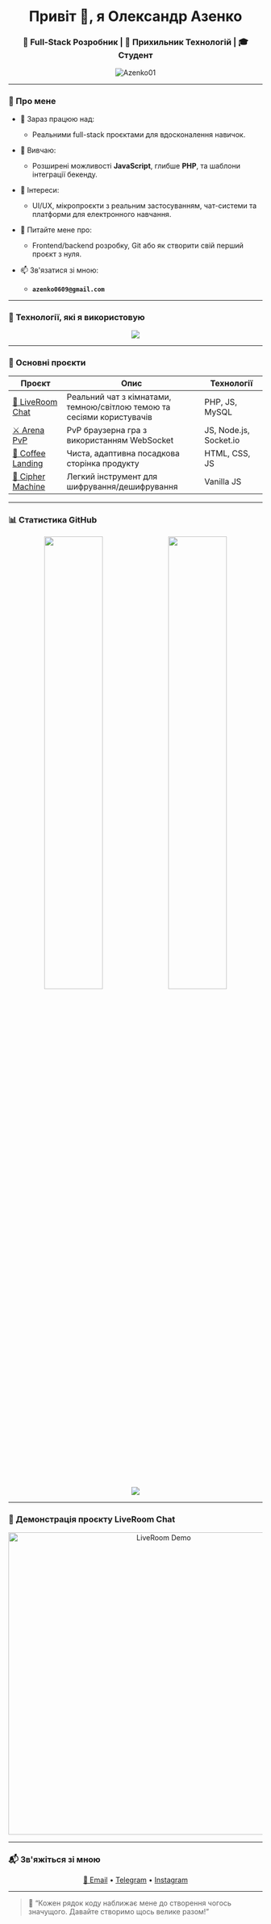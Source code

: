 <h1 align="center">Привіт 👋, я Олександр Азенко</h1>
<h3 align="center">🚀 Full-Stack Розробник | 🧠 Прихильник Технологій | 🎓 Студент</h3>

<p align="center">
  <img src="https://komarev.com/ghpvc/?username=Azenko01&label=Перегляди%20профілю&color=0e75b6&style=flat" alt="Azenko01" />
</p>

---

### 🧠 Про мене

- 🔭 Зараз працюю над:
  - Реальними full-stack проєктами для вдосконалення навичок.

- 🌱 Вивчаю:
  - Розширені можливості **JavaScript**, глибше **PHP**, та шаблони інтеграції бекенду.

- 🧩 Інтереси:
  - UI/UX, мікропроєкти з реальним застосуванням, чат-системи та платформи для електронного навчання.

- 💬 Питайте мене про:
  - Frontend/backend розробку, Git або як створити свій перший проєкт з нуля.

- 📫 Зв'язатися зі мною:
  - **`azenko0609@gmail.com`**

---

### 🚀 Технології, які я використовую

<p align="center">
  <img src="https://skillicons.dev/icons?i=html,css,js,php,mysql,git,github,vscode,figma,linux,nodejs" />
</p>

---

### 🎯 Основні проєкти

| Проєкт | Опис | Технології |
|--------|------|------------|
| [💬 LiveRoom Chat](https://github.com/Azenko01/LiveRoom) | Реальний чат з кімнатами, темною/світлою темою та сесіями користувачів | PHP, JS, MySQL |
| [⚔️ Arena PvP](https://github.com/Azenko01/Arena-Battle-PvP-Mini-Game-with-WebSocket) | PvP браузерна гра з використанням WebSocket | JS, Node.js, Socket.io |
| [🎨 Coffee Landing](https://github.com/Azenko01/coffee-landing) | Чиста, адаптивна посадкова сторінка продукту | HTML, CSS, JS |
| [🔐 Cipher Machine](https://github.com/Azenko01/cipher-machine) | Легкий інструмент для шифрування/дешифрування | Vanilla JS |

---

### 📊 Статистика GitHub

<p align="center">
  <img src="https://github-readme-stats.vercel.app/api?username=Azenko01&show_icons=true&theme=tokyonight&hide_border=true&rank_icon=github" width="48%" />
  <img src="https://streak-stats.demolab.com?user=Azenko01&theme=tokyonight&hide_border=true" width="48%" />
</p>

<p align="center">
  <img src="https://github-readme-activity-graph.vercel.app/graph?username=Azenko01&theme=react-dark&hide_border=true" />
</p>

---

### 📸 Демонстрація проєкту LiveRoom Chat

<p align="center">
  <img src="https://github.com/Azenko01/LiveRoom/blob/main/assets/demo.gif?raw=true" alt="LiveRoom Demo" width="600"/>
</p>

---

### 📬 Зв'яжіться зі мною

<p align="center">
  <a href="mailto:azenko0609@gmail.com">📧 Email</a> • 
  <a href="https://t.me/OleksandrA0101">Telegram</a> • 
  <a href="https://www.instagram.com/sa_sha698d/">Instagram</a>
</p>

---

> 🧭 “Кожен рядок коду наближає мене до створення чогось значущого. Давайте створимо щось велике разом!”
